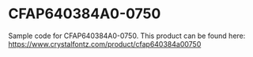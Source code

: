 # CFAP640384A0-0750

Sample code for CFAP640384A0-0750. This product can be found here:
https://www.crystalfontz.com/product/cfap640384a00750